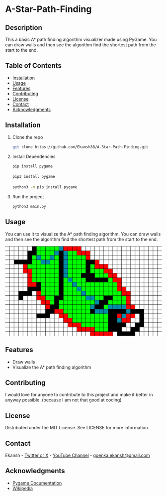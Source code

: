 # A-Star-Path-Finding

## Description

This a basic A\* path finding algorithm visualizer made using PyGame.
You can draw walls and then see the algorithm find the shortest path from the start to the end.

## Table of Contents

- [Installation](#installation)
- [Usage](#usage)
- [Features](#features)
- [Contributing](#contributing)
- [License](#license)
- [Contact](#contact)
- [Acknowledgments](#acknowledgments)

## Installation

1. Clone the repo

   ```sh
   git clone https://github.com/Ekansh38/A-Star-Path-Finding.git

   ```

2. Install Dependencies

   ```sh
   pip install pygame

   pip3 install pygame

   python3 -m pip install pygame
   ```

3. Run the project
   ```sh
   python3 main.py
   ```

## Usage

You can use it to visualize the A\* path finding algorithm. You can draw walls and then see the algorithm find the shortest path from the start to the end.

![Screenshot of the project](./images/Screenshot.png)

## Features

- Draw walls
- Visualize the A\* path finding algorithm

## Contributing

I would love for anyone to contribute to this project and make it better in anyway possible. (because I am not that good at coding)

## License

Distributed under the MIT License. See LICENSE for more information.

## Contact

Ekansh - [Twitter or X](https://x.com/mister_byte_) - [YouTube Channel](https://www.youtube.com/@mister_byte_) - goenka.ekansh@gmail.com

## Acknowledgments

- [Pygame Documentation](https://www.pygame.org/docs/)
- [Wikipedia](https://en.wikipedia.org/wiki/A*_search_algorithm)
